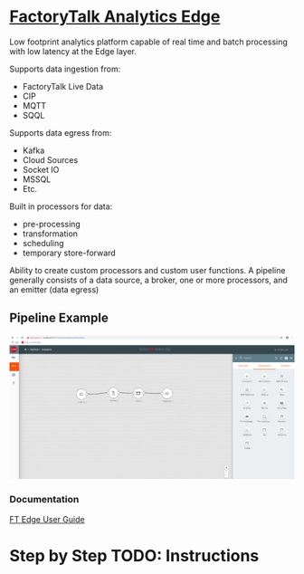 
# [FactoryTalk Analytics Edge]("https://www.rockwellautomation.com/en_NA/products/analytics/overview.page?pagetitle=FactoryTalk-Analytics-Platform&docid=c76b03a6a882d1802d961e37d1f00bb4")


Low footprint analytics platform capable of real time and batch processing with low latency at the Edge layer.

Supports data ingestion from:
- FactoryTalk Live Data
- CIP
- MQTT
- SQQL

Supports data egress from:
- Kafka
- Cloud Sources
- Socket IO
- MSSQL
- Etc.

Built in processors for data:
- pre-processing
- transformation
- scheduling
- temporary store-forward

Ability to create custom processors and custom user functions.
A pipeline generally consists of a data source, a broker, one or more processors, and an emitter (data egress)

## Pipeline Example
![Pipeline](pipeline.png)

### Documentation
[FT Edge User Guide]("Edge_User_Guide.pdf")

# Step by Step TODO: Instructions